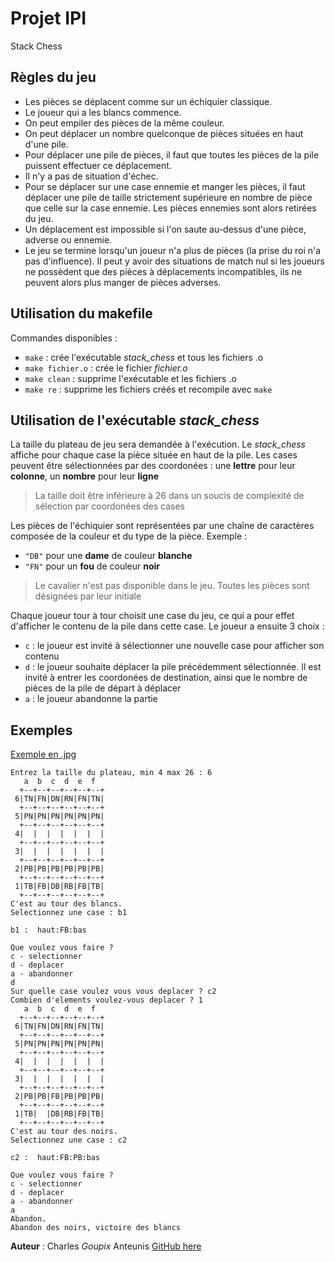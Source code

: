 # Projet IPI
Stack Chess

## Règles du jeu
* Les pièces se déplacent comme sur un échiquier classique.
* Le joueur qui a les blancs commence.
* On peut empiler des pièces de la même couleur.
* On peut déplacer un nombre quelconque de pièces situées en haut d'une pile.
* Pour déplacer une pile de pièces, il faut que toutes les pièces de la pile
puissent effectuer ce déplacement.
* Il n'y a pas de situation d'échec.
* Pour se déplacer sur une case ennemie et manger les pièces, il faut déplacer
une pile de taille strictement supérieure en nombre de pièce que celle sur la
case ennemie. Les pièces ennemies sont alors retirées du jeu.
* Un déplacement est impossible si l'on saute au-dessus d'une pièce, adverse ou
ennemie.
* Le jeu se termine lorsqu'un joueur n'a plus de pièces (la prise du roi n'a
pas d'influence). Il peut y avoir des situations de match nul si les joueurs ne
possèdent que des pièces à déplacements incompatibles, ils ne peuvent alors
plus manger de pièces adverses.

## Utilisation du makefile
Commandes disponibles :
* `make` : crée l'exécutable *stack_chess* et tous les fichiers .o
* `make fichier.o` : crée le fichier *fichier.o*
* `make clean` : supprime l'exécutable et les fichiers .o
* `make re` : supprime les fichiers créés et recompile avec `make`

## Utilisation de l'exécutable *stack_chess*
La taille du plateau de jeu sera demandée à l'exécution. Le *stack_chess*
affiche pour chaque case la pièce située en haut de la pile. Les cases peuvent
être sélectionnées par des coordonées : une **lettre** pour leur **colonne**, un
**nombre** pour leur **ligne**
> La taille doit être inférieure à 26 dans un soucis de complexité de sélection
> par coordonées des cases

Les pièces de l'échiquier sont représentées par une chaîne de caractères
composée de la couleur et du type de la pièce. Exemple :
* `"DB"` pour une **dame** de couleur **blanche**
* `"FN"` pour un **fou** de couleur **noir**
> Le cavalier n'est pas disponible dans le jeu. Toutes les pièces sont désignées
> par leur initiale

Chaque joueur tour à tour choisit une case du jeu, ce qui a pour effet
d'afficher le contenu de la pile dans cette case.
Le joueur a ensuite 3 choix :
* `c` : le joueur est invité à sélectionner une nouvelle case pour afficher son
contenu
* `d` : le joueur souhaite déplacer la pile précédemment sélectionnée. Il est
invité à entrer les coordonées de destination, ainsi que le nombre de pièces de
la pile de départ à déplacer
* `a` : le joueur abandonne la partie

## Exemples
[Exemple en .jpg](https://drive.google.com/open?id=1QaStYyex1VVKDxYmlBiv21TU-_15eHzy "exemple après exécution")
```
Entrez la taille du plateau, min 4 max 26 : 6
   a  b  c  d  e  f  
  +--+--+--+--+--+--+
 6|TN|FN|DN|RN|FN|TN|
  +--+--+--+--+--+--+
 5|PN|PN|PN|PN|PN|PN|
  +--+--+--+--+--+--+
 4|  |  |  |  |  |  |
  +--+--+--+--+--+--+
 3|  |  |  |  |  |  |
  +--+--+--+--+--+--+
 2|PB|PB|PB|PB|PB|PB|
  +--+--+--+--+--+--+
 1|TB|FB|DB|RB|FB|TB|
  +--+--+--+--+--+--+
C'est au tour des blancs.
Selectionnez une case : b1

b1 :  haut:FB:bas

Que voulez vous faire ?
c - selectionner
d - deplacer
a - abandonner
d
Sur quelle case voulez vous vous deplacer ? c2
Combien d'elements voulez-vous deplacer ? 1
   a  b  c  d  e  f  
  +--+--+--+--+--+--+
 6|TN|FN|DN|RN|FN|TN|
  +--+--+--+--+--+--+
 5|PN|PN|PN|PN|PN|PN|
  +--+--+--+--+--+--+
 4|  |  |  |  |  |  |
  +--+--+--+--+--+--+
 3|  |  |  |  |  |  |
  +--+--+--+--+--+--+
 2|PB|PB|FB|PB|PB|PB|
  +--+--+--+--+--+--+
 1|TB|  |DB|RB|FB|TB|
  +--+--+--+--+--+--+
C'est au tour des noirs.
Selectionnez une case : c2

c2 :  haut:FB:PB:bas

Que voulez vous faire ?
c - selectionner
d - deplacer
a - abandonner
a
Abandon.
Abandon des noirs, victoire des blancs
```

**Auteur** : Charles *Goupix* Anteunis [GitHub here](https://github.com/Stickyfame)
